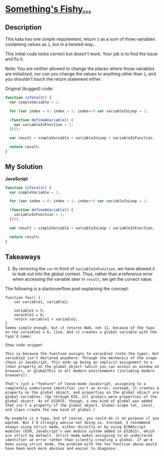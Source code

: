# [Something's Fishy...](https://www.codewars.com/kata/54f5c1b000ecc46de6000e4c)

## Description

This kata has one simple requirement, return `3` as a sum of three variables containing values as `1`, but in a twisted way...

This initial code looks correct but doesn't work. Your job is to find the issue and fix it.

Note: You are neither allowed to change the places where those variables are initialized, nor can you change the values to anything other than `1`, and you shouldn't touch the return statement either.

Original (bugged) code:

```js
function isTotal3() {
  var simpleVariable = 1;

  for (var index = 0; index < 1; index++) var variableInLoop = 1;

  (function defineAVariable() {
    var variableInFunction = 1;
  })();

  var result = simpleVariable + variableInLoop + variableInFunction;

  return result;
}
```

## My Solution

**JavaScript**

```js
function isTotal3() {
  var simpleVariable = 1;

  for (var index = 0; index < 1; index++) var variableInLoop = 1;

  (function defineAVariable() {
    variableInFunction = 1;
  })();

  var result = simpleVariable + variableInLoop + variableInFunction;

  return result;
}
```

## Takeaways

1. By removing the `var` in front of `variableInFunction`, we have allowed it to leak out into the global context. Thus, rather than a reference error when accessing the variable later in `result`, we get the correct value.

The following is a stackoverflow post explaining the concept:

```
function foo() {
    var variable1, variable2;

    variable1 = 5;
    varaible2 = 6;
    return variable1 + variable2;
}
Seems simple enough, but it returns NaN, not 11, because of the typo on the varaible2 = 6; line. And it creates a global variable with the typo'd name:

Show code snippet

This is because the function assigns to varaible2 (note the typo), but varaible2 isn't declared anywhere. Through the mechanics of the scope chain in JavaScript, this ends up being an implicit assignment to a (new) property on the global object (which you can access as window on browsers, or globalThis in all modern environments [including modern browsers]).

That's just a "feature" of loose-mode JavaScript, assigning to a completely undeclared identifier isn't an error; instead, it creates a property on the global object, and properties on the global object are global variables. (Up through ES5, all globals were properties of the global object. As of ES2015, though, a new kind of global was added that isn't a property of the global object. Global-scope let, const, and class create the new kind of global.)

My example is a typo, but of course, you could do it on purpose if you wanted. But I'd strongly advise not doing so. Instead, I recommend always using strict mode, either directly or by using ECMAScript modules (ESM, JavaScript's own module system added in ES2015), which are strict by default. Strict mode makes assigning to an undeclared identifier an error rather than silently creating a global. If we'd been using strict mode, the problem with the foo function above would have been much more obvious and easier to diagnose:
```
